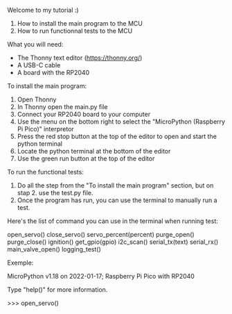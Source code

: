 Welcome to my tutorial :)

1. How to install the main program to the MCU
2. How to run functionnal tests to the MCU 

What you will need:

- The Thonny text editor (https://thonny.org/)
- A USB-C cable
- A board with the RP2040

To install the main program:
1. Open Thonny
2. In Thonny open the main.py file
3. Connect your RP2040 board to your computer
4. Use the menu on the bottom right to select the "MicroPython (Raspberry Pi Pico)" interpretor
5. Press the red stop button at the top of the editor to open and start the python terminal 
6. Locate the python terminal at the bottom of the editor 
7. Use the green run button at the top of the editor

To run the functional tests:
1. Do all the step from the "To install the main program" section, but on stap 2. use the test.py file.
2. Once the program has run, you can use the terminal to manually run a test.

Here's the list of command you can use in the terminal when running test:

open_servo()
close_servo()
servo_percent(percent)
purge_open()
purge_close()
ignition()
get_gpio(gpio)
i2c_scan()
serial_tx(text)
serial_rx()
main_valve_open()
logging_test()

Exemple:

MicroPython v1.18 on 2022-01-17; Raspberry Pi Pico with RP2040

Type "help()" for more information.

\>>> open_servo()
